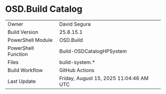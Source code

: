 ﻿# OSD.Build Catalog

| | |
|-|-|
| Owner | David Segura |
| Build Version | 25.8.15.1 |
| PowerShell Module | OSD.Build |
| PowerShell Function | Build-OSDCatalogHPSystem |
| Files | build-system.* |
| Build Workflow | GitHub Actions |
| Last Update | Friday, August 15, 2025 11:04:46 AM UTC |
